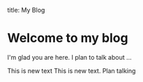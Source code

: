 title: My Blog

# Welcome to my blog

I'm glad you are here. I plan to talk about ...

This is new text
This is new text. 
Plan talking
